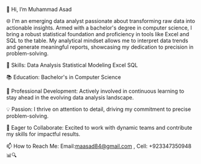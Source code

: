 👋 Hi, I’m Muhammad Asad

🌐 I'm an emerging data analyst passionate about transforming raw data into actionable insights. Armed with a bachelor's degree in computer science, 
   I bring a robust statistical foundation and proficiency in tools like Excel and SQL to the table. My analytical mindset allows me to interpret data 
   trends and generate meaningful reports, showcasing my dedication to precision in problem-solving.

🚀 Skills:
    Data Analysis
    Statistical Modeling
    Excel
    SQL

📚 Education:
    Bachelor's in Computer Science

🌱 Professional Development:
Actively involved in continuous learning to stay ahead in the evolving data analysis landscape.

💡 Passion:
I thrive on attention to detail, driving my commitment to precise problem-solving.

🤝 Eager to Collaborate:
Excited to work with dynamic teams and contribute my skills for impactful results.

📫 How to Reach Me:
Email:maasad84@gmail.com , Cell: +923347350948📊🔍

<!---
masadawan/masadawan is a ✨ special ✨ repository because its `README.md` (this file) appears on your GitHub profile.
You can click the Preview link to take a look at your changes.
--->
